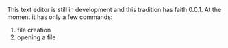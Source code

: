 This text editor is still in development and this tradition has faith 0.0.1.
At the moment it has only a few commands:
1) file creation
2) opening a file
